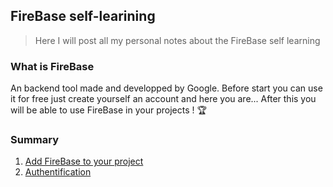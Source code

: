 ## FireBase self-learining

> Here I will post all my personal notes about the FireBase self learning

### What is FireBase

An backend tool made and developped by Google. Before start you can use it for free just create yourself an account and here you are... After this you will be able to use FireBase in your projects ! 🏆

### Summary

1. [Add FireBase to your project](https://github.com/jasiukiewicztymon/FireBase-Learining/blob/main/Add%20FireBase%20to%20your%20project.md)
2. [Authentification](https://github.com/jasiukiewicztymon/FireBase-Learining/blob/main/Authentification.md)
